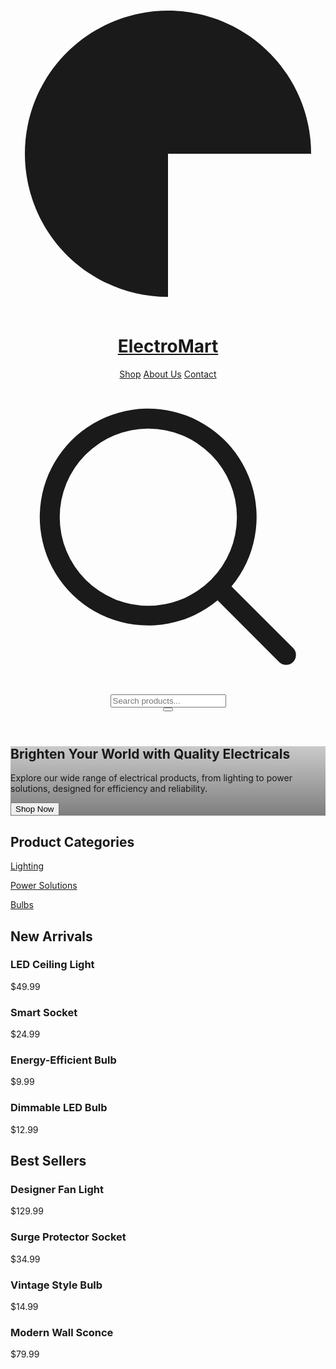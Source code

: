 <html><head>
<meta charset="utf-8"/>
<link crossorigin="" href="https://fonts.gstatic.com/" rel="preconnect"/>
<link as="style" href="https://fonts.googleapis.com/css2?display=swap&amp;family=Inter%3Awght%40400%3B500%3B700%3B900&amp;family=Noto+Sans%3Awght%40400%3B500%3B700%3B900" onload="this.rel='stylesheet'" rel="stylesheet"/>
<title>Stitch Design</title>
<link href="data:image/x-icon;base64," rel="icon" type="image/x-icon"/>
<script src="https://cdn.tailwindcss.com?plugins=forms,container-queries"></script>
<style type="text/tailwindcss">
      :root {
        --primary-color: #1193d4;
      }
    </style>
</head>
<body class="bg-white">
<div class="relative flex size-full min-h-screen flex-col group/design-root overflow-x-hidden" style='font-family: Inter, "Noto Sans", sans-serif;'>
<div class="layout-container flex h-full grow flex-col">
<header class="flex items-center justify-between whitespace-nowrap border-b border-solid border-gray-200 px-10 py-4">
<div class="flex items-center gap-10">
<a class="flex items-center gap-3 text-gray-900" href="#">
<svg class="h-8 w-8 text-[var(--primary-color)]" fill="none" viewBox="0 0 48 48" xmlns="http://www.w3.org/2000/svg">
<path d="M24 45.8096C19.6865 45.8096 15.4698 44.5305 11.8832 42.134C8.29667 39.7376 5.50128 36.3314 3.85056 32.3462C2.19985 28.361 1.76794 23.9758 2.60947 19.7452C3.451 15.5145 5.52816 11.6284 8.57829 8.5783C11.6284 5.52817 15.5145 3.45101 19.7452 2.60948C23.9758 1.76795 28.361 2.19986 32.3462 3.85057C36.3314 5.50129 39.7376 8.29668 42.134 11.8833C44.5305 15.4698 45.8096 19.6865 45.8096 24L24 24L24 45.8096Z" fill="currentColor"></path>
</svg>
<h1 class="text-2xl font-bold tracking-tight">ElectroMart</h1>
</a>
<nav class="flex items-center gap-8">
<a class="text-base font-medium text-gray-700 hover:text-[var(--primary-color)] transition-colors" href="#">Shop</a>
<a class="text-base font-medium text-gray-700 hover:text-[var(--primary-color)] transition-colors" href="#">About Us</a>
<a class="text-base font-medium text-gray-700 hover:text-[var(--primary-color)] transition-colors" href="#">Contact</a>
</nav>
</div>
<div class="flex items-center gap-4">
<div class="relative w-64">
<div class="pointer-events-none absolute inset-y-0 left-0 flex items-center pl-3">
<svg class="h-5 w-5 text-gray-400" fill="currentColor" viewBox="0 0 256 256" xmlns="http://www.w3.org/2000/svg">
<path d="M229.66,218.34l-50.07-50.06a88.11,88.11,0,1,0-11.31,11.31l50.06,50.07a8,8,0,0,0,11.32-11.32ZM40,112a72,72,0,1,1,72,72A72.08,72.08,0,0,1,40,112Z"></path>
</svg>
</div>
<input class="form-input w-full rounded-md border-gray-300 bg-gray-50 py-2.5 pl-10 pr-4 text-gray-900 placeholder:text-gray-500 focus:border-[var(--primary-color)] focus:ring-[var(--primary-color)]" placeholder="Search products..." type="search"/>
</div>
<button class="flex h-11 w-11 cursor-pointer items-center justify-center rounded-md bg-gray-100 text-gray-600 transition-colors hover:bg-gray-200 hover:text-gray-800">
<svg class="h-6 w-6" fill="currentColor" viewBox="0 0 256 256" xmlns="http://www.w3.org/2000/svg">
<path d="M222.14,58.87A8,8,0,0,0,216,56H54.68L49.79,29.14A16,16,0,0,0,34.05,16H16a8,8,0,0,0,0,16h18L59.56,172.29a24,24,0,0,0,5.33,11.27,28,28,0,1,0,44.4,8.44h45.42A27.75,27.75,0,0,0,152,204a28,28,0,1,0,28-28H83.17a8,8,0,0,1-7.87-6.57L72.13,152h116a24,24,0,0,0,23.61-19.71l12.16-66.86A8,8,0,0,0,222.14,58.87ZM96,204a12,12,0,1,1-12-12A12,12,0,0,1,96,204Zm96,0a12,12,0,1,1-12-12A12,12,0,0,1,192,204Zm4-74.57A8,8,0,0,1,188.1,136H69.22L57.59,72H206.41Z"></path>
</svg>
</button>
</div>
</header>
<main class="flex-1 px-16 py-8">
<div class="mx-auto max-w-7xl">
<section class="relative mb-16 overflow-hidden rounded-lg">
<div class="flex min-h-[500px] flex-col items-center justify-center bg-cover bg-center p-8 text-center" style='background-image: linear-gradient(rgba(0, 0, 0, 0.2), rgba(0, 0, 0, 0.5)), url("https://lh3.googleusercontent.com/aida-public/AB6AXuAR0azrlqqQAesgsp-m0Zb0SqwuekfLk_mayqCydwRCwxu7HluEdp_O_n-1-K5abunIDNgL1OpW6wZtR1YbD8TtEhi8m7Yr3eRFq9cgAUSOX4bDqTayhDI7BojNm5o9_8U0KW_YUaCp96ZBE4nA-5UAL8jkC7I94S-Ea5DaeTGmJELGtFHTLZPb-Y7Ae-iBYCiDE-EqUY3li5pu5hPDyJnA1yf9h769f0Xz9_UkB8-vGBm_eRYANacIKz6v8b2vDaNfbSSfts9-SuA");'>
<div class="max-w-3xl">
<h1 class="text-5xl font-extrabold text-white drop-shadow-md">Brighten Your World with Quality Electricals</h1>
<p class="mt-4 text-lg text-gray-100 drop-shadow-sm">
                    Explore our wide range of electrical products, from lighting to power solutions, designed for efficiency and reliability.
                  </p>
<button class="mt-8 h-12 min-w-44 rounded-md bg-[var(--primary-color)] px-6 text-lg font-bold text-white shadow-lg transition-transform hover:scale-105">
                    Shop Now
                  </button>
</div>
</div>
</section>
<section class="mb-16">
<h2 class="mb-6 text-3xl font-bold text-gray-900">Product Categories</h2>
<div class="grid grid-cols-1 gap-8 sm:grid-cols-2 lg:grid-cols-3">
<a class="group block" href="#">
<div class="overflow-hidden rounded-md">
<div class="h-64 w-full bg-cover bg-center transition-transform duration-300 group-hover:scale-110" style='background-image: url("https://lh3.googleusercontent.com/aida-public/AB6AXuD30oyNacSEpbOthBbsQlRKjLgs8M9_nSHegZytB6Ub4KdrAaU92axsN7qFFVb40H73WgCcDozO4mWbZ_DLMBa4A6TG9zKPggX4bw3qHW9ldjT_B8Hp_-6PBkCv9n3MYk0fo5-LNPlqcWIfFW64h4_DGhwlOJvb7321p5jBJbt2UMNS8U40WYdmpjzESobgbmfP5lFuXmjbzVZIBxpHnJVyaFBistBOSCa8joii9ZfM_-95yaU5oivQthpOufUZWk9O9j6IrI80Nc0");'></div>
</div>
<p class="mt-4 text-xl font-semibold text-gray-800">Lighting</p>
</a>
<a class="group block" href="#">
<div class="overflow-hidden rounded-md">
<div class="h-64 w-full bg-cover bg-center transition-transform duration-300 group-hover:scale-110" style='background-image: url("https://lh3.googleusercontent.com/aida-public/AB6AXuDzijP5ynL9q89pGDkRxGcssH5PJset4IiH5nQtCLfQZX3stbRkqlSjCE4oCLM6mrWh-NyPmTpKZdRToTANLRjWxhewsXjvosmED6MEmMldoyTtAweLfmYJ22jGxlzh6C4_wyIVvGV_R8cn_7XMVwMpf9-s7Tuz7TgUUT6L7rFjD3YbSZSi4V3F3CyxmLRsg4pgW1WfaVXSnmwRGW5SpoavomaDg_n1cVOnzz69OpY2YA6GxlDuNNb5ZlCN4nBIl8ZXxy9HYx_eIXs");'></div>
</div>
<p class="mt-4 text-xl font-semibold text-gray-800">Power Solutions</p>
</a>
<a class="group block" href="#">
<div class="overflow-hidden rounded-md">
<div class="h-64 w-full bg-cover bg-center transition-transform duration-300 group-hover:scale-110" style='background-image: url("https://lh3.googleusercontent.com/aida-public/AB6AXuDRxMsKBXhLi_y07p1Yed7lgtVY5bqZbkKpCBc5SC0BLznUFz_1tY0lu36pe4ru7TPthtovsWwrFHyzFmcQHKSBCw_tmnpbkVB-BvjjbP9-n8ang0XsT_36RDRy44O6Rf_iaWxWCpJPYdhXGELC0kTMs3y5AMfD2pdbr_hUTMWjHbsyVfMTjg0z9ls0YQHL16K-cFjWgpWxgCgH6X615XrToKZ3sK5r6V3T3yyCwhgKtTrx_2EU0P0k8phdkYwnuo1c9mozZIRgz5s");'></div>
</div>
<p class="mt-4 text-xl font-semibold text-gray-800">Bulbs</p>
</a>
</div>
</section>
<section class="mb-16">
<h2 class="mb-6 text-3xl font-bold text-gray-900">New Arrivals</h2>
<div class="grid grid-cols-1 gap-8 sm:grid-cols-2 md:grid-cols-3 lg:grid-cols-4">
<div class="group cursor-pointer">
<div class="overflow-hidden rounded-md">
<div class="aspect-square w-full bg-cover bg-center transition-transform duration-300 group-hover:scale-110" style='background-image: url("https://lh3.googleusercontent.com/aida-public/AB6AXuA0oug39ILTjfDhvaxeFDSsb7edzC1vawGtTQ6F4wT4jWc6EC7l_fgKL3OFBJPEGNZSKlD_Mdz5_gTqVKZDJP1lRHvjH-F9QQUjCMWZxzhnkXPaClw1GYgYUd36D1enjFR3I-Hchw-AYKKA4M5A6YIFhs8tg1OOI51UpSJlmDiN8Ib38MhsX56H7f9nyry8oiuPzEpqcvwqH_bOt3FRzn1pibi30jBobrGBStrL_2uxlewUGBpIkEvK1hx96F8B9cQVwfT79EAyaHk");'></div>
</div>
<h3 class="mt-4 text-lg font-medium text-gray-800">LED Ceiling Light</h3>
<p class="text-base font-bold text-gray-900">$49.99</p>
</div>
<div class="group cursor-pointer">
<div class="overflow-hidden rounded-md">
<div class="aspect-square w-full bg-cover bg-center transition-transform duration-300 group-hover:scale-110" style='background-image: url("https://lh3.googleusercontent.com/aida-public/AB6AXuDyqf3tQulfiH2PAnzFixEVfMZ21hfLxdQjjRXmZeou9G5uWXgEDnaickuoh2SqrJWsnCs-R3hp_pn3YKm3G8_Nc1zCCBpl2EVlTftrXVCCUm2u1-EQ0pzaTWORUnMtIjEllMLivrE2FO32qQnw82aZotcwVIK9Ya-NrnGASONotoELNLJWD-rWmQfIjft8NDCDGudyug9fz6AZf3mzpDFMF-bZETrQfsyDAw-m2rQk6bmu5Dgm9yw6Zikz1msBejUj46M3BvWjaBc");'></div>
</div>
<h3 class="mt-4 text-lg font-medium text-gray-800">Smart Socket</h3>
<p class="text-base font-bold text-gray-900">$24.99</p>
</div>
<div class="group cursor-pointer">
<div class="overflow-hidden rounded-md">
<div class="aspect-square w-full bg-cover bg-center transition-transform duration-300 group-hover:scale-110" style='background-image: url("https://lh3.googleusercontent.com/aida-public/AB6AXuDw3IfsZlWh4sGacaMvnp7ueAtaqY3KviRyuVEx6qqIdtpm6t3k82onMX24vStOFTR01nmLxLtu8EIpZJ9cCcQcPupItblLMF82VjDhc2rBfly7IuPupayBQhA86jKXDUlubJE0xbuEhxwa6xLHZVZcSP2slBKzY-5xJP9YY-FQ_SejhMlbP4gruMwhcZzMYrF1du19fEVE9vHli032MjvD_fwlU7pLRgANT0FWzay4G_FjGmX99R4lOhBpLPTq6zaKugL2PuGroGY");'></div>
</div>
<h3 class="mt-4 text-lg font-medium text-gray-800">Energy-Efficient Bulb</h3>
<p class="text-base font-bold text-gray-900">$9.99</p>
</div>
<div class="group cursor-pointer">
<div class="overflow-hidden rounded-md">
<div class="aspect-square w-full bg-cover bg-center transition-transform duration-300 group-hover:scale-110" style='background-image: url("https://lh3.googleusercontent.com/aida-public/AB6AXuDNfJ-xivx4_HK2drZr-ybo9uJKi_r0xmn2qcuivdxjgG1rEJ-YvWsoMw7msbLjd_5yqr4DJ-F_Y4qn8Ts6tVtl2w5k5MUqPOhzc1OuCBHd1BoeHEb-QmMaiZQlLL4wm2V_-3vSzy2UDTUHmL0eQdztMOUZeG6iY1Dx6rvqP9FpWCy5CoZrbHi_Rq_C31NtdBUpH60i7mkxy8P_Q3JVkk8bE-CUJ0_EeRhFmm8N8GtqYCKPj-ler9fWiBVdfaM-k4xZPeqV3HB7MMU");'></div>
</div>
<h3 class="mt-4 text-lg font-medium text-gray-800">Dimmable LED Bulb</h3>
<p class="text-base font-bold text-gray-900">$12.99</p>
</div>
</div>
</section>
<section>
<h2 class="mb-6 text-3xl font-bold text-gray-900">Best Sellers</h2>
<div class="grid grid-cols-1 gap-8 sm:grid-cols-2 md:grid-cols-3 lg:grid-cols-4">
<div class="group cursor-pointer">
<div class="overflow-hidden rounded-md">
<div class="aspect-square w-full bg-cover bg-center transition-transform duration-300 group-hover:scale-110" style='background-image: url("https://lh3.googleusercontent.com/aida-public/AB6AXuCWVagPFU5nP3AVEULyekAANR93YUb1gPdHVvQHfUeckJ8uISEgS7qibixJoQ4nsxd97GERonMf5iFpMfSwgicEca6obmobw1QxCcgkGwZqCq1tLxc8IdmAVbvAgDXwwTZh1jp2z86xXqma5ePFi8EET1AcDf8ZVchnvKyNMqyBZ07LVFohnnLX-MJxYu2Lxv-I0NsN0B0LWChd_bTrCuuqEU1EclcOn9tRJ64wZQ8ZA66eE7eu1biRQxu4tJpIt2FOED6qFuXllPk");'></div>
</div>
<h3 class="mt-4 text-lg font-medium text-gray-800">Designer Fan Light</h3>
<p class="text-base font-bold text-gray-900">$129.99</p>
</div>
<div class="group cursor-pointer">
<div class="overflow-hidden rounded-md">
<div class="aspect-square w-full bg-cover bg-center transition-transform duration-300 group-hover:scale-110" style='background-image: url("https://lh3.googleusercontent.com/aida-public/AB6AXuA4_fYEBLIHglmKRzvlKL55gQnyvKOjwchSYOYjLmG5PD-4C4yZutW5e4zIHVloiJ_J3DMmD-1rAhw9CUHRIcj4vyLYoOGJsCrA-amZ5SIcbnpeQsoB9ulfF9WAuKlnvmN0jGONZKw4sutZqcJlSlIhJZPngMrj0Gq0vRt4rQtS-dQ5RAjCKO6gP2lwM1EIuXziitKL5E7spuRyChaR-qA5vxD9cnuuuet1imbF8rJnORwi73hqu5k9KtO7Bu4zK8cz_B7bq1_VcAY");'></div>
</div>
<h3 class="mt-4 text-lg font-medium text-gray-800">Surge Protector Socket</h3>
<p class="text-base font-bold text-gray-900">$34.99</p>
</div>
<div class="group cursor-pointer">
<div class="overflow-hidden rounded-md">
<div class="aspect-square w-full bg-cover bg-center transition-transform duration-300 group-hover:scale-110" style='background-image: url("https://lh3.googleusercontent.com/aida-public/AB6AXuBO5_pBEjKz4YnVUwIMnBkEftETa9vzR4ncF0ERLw-tJbbo-Z1A3wAUOZdZGfNCVEI0Pa0OyPVlfarwSy6wVdWADIN_CRcUrCzdgkbtOJ9b_AsSEtnPTpRund6_V5hV1q2lhdYSrGyyM1Qh1On461X6RVBVI1pwlKfRUIniWkRJgMkOqeADY8wFp_UrLjpwC173flfLdKS2MtBqqQXjmqgl_LN8teTnuU1WyTjBz_nx_gJnHq8LccZ1VMY8V-pVHSZAFi3gAXS20Es");'></div>
</div>
<h3 class="mt-4 text-lg font-medium text-gray-800">Vintage Style Bulb</h3>
<p class="text-base font-bold text-gray-900">$14.99</p>
</div>
<div class="group cursor-pointer">
<div class="overflow-hidden rounded-md">
<div class="aspect-square w-full bg-cover bg-center transition-transform duration-300 group-hover:scale-110" style='background-image: url("https://lh3.googleusercontent.com/aida-public/AB6AXuDNfJ-xivx4_HK2drZr-ybo9uJKi_r0xmn2qcuivdxjgG1rEJ-YvWsoMw7msbLjd_5yqr4DJ-F_Y4qn8Ts6tVtl2w5k5MUqPOhzc1OuCBHd1BoeHEb-QmMaiZQlLL4wm2V_-3vSzy2UDTUHmL0eQdztMOUZeG6iY1Dx6rvqP9FpWCy5CoZrbHi_Rq_C31NtdBUpH60i7mkxy8P_Q3JVkk8bE-CUJ0_EeRhFmm8N8GtqYCKPj-ler9fWiBVdfaM-k4xZPeqV3HB7MMU");'></div>
</div>
<h3 class="mt-4 text-lg font-medium text-gray-800">Modern Wall Sconce</h3>
<p class="text-base font-bold text-gray-900">$79.99</p>
</div>
</div>
</section>
</div>
</main>
</div>
</div>

</body></html>